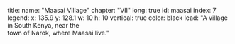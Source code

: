 title: 
    name: "Maasai Village"
    chapter: "VII"
    long: true
id: maasai
index: 7
legend:
    x: 135.9
    y: 128.1
    w: 10 
    h: 10
vertical: true
color: black
lead: "A village in South Kenya, near the <br>town of Narok, where Maasai live."